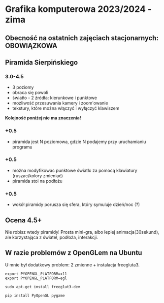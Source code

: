 
# Grafika komputerowa 2023/2024 - zima
## Obecność na ostatnich zajęciach stacjonarnych: **OBOWIĄZKOWA**

## Piramida Sierpińskiego
### 3.0-4.5

- 3 poziomy
- obraca się powoli
- światło - 2 źródła: kierunkowe i punktowe
- możliwość przesuwania kamery i zoom'owanie
- tekstury, które można włączyć i wyłączyć klawiszem

**Kolejność poniżej nie ma znaczenia!**

### +0.5

- piramida jest N poziomowa, gdzie N podajemy przy uruchamianiu programu

### +0.5

- można modyfikowac punktowe światło za pomocą klawiatury (ruszac/kolory zmieniać)
- piramida stoi na podłożu

### +0.5

- wokół piramidy porusza się sfera, który symuluje dzień/noc (?)


## Ocena 4.5+

Nie robisz wtedy piramidy!
Prosta mini-gra, albo lepiej animacja(30sekund), ale korzystająca z świateł, podłoża, interakcji.














## W razie problemów z OpenGLem na Ubuntu

U mnie był dodatkowy problem: 2 zmienne + instalacja freegluta3.

```
export PYOPENGL_PLATFORM=x11
export PYOPENGL_PLATFORM=egl

sudo apt-get install freeglut3-dev

pip install PyOpenGL pygame
```
